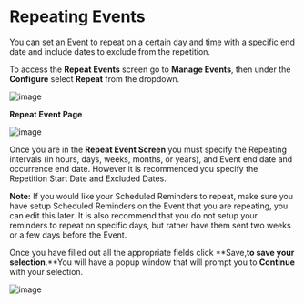 Repeating Events
================

You can set an Event to repeat on a certain day and time with a specific
end date and include dates to exclude from the repetition.

To access the **Repeat Events** screen go to **Manage Events**, then
under the **Configure** select **Repeat** from the dropdown.

![image](../img/Repeating%20Events.png)

**Repeat Event Page**

![image](../img/Repeting%20Event%20Page.png)

Once you are in the **Repeat Event Screen** you must specify the
Repeating intervals (in hours, days, weeks, months, or years), and Event
end date and occurrence end date. However it is recommended you specify
the Repetition Start Date and Excluded Dates.

**Note:** If you would like your Scheduled Reminders to repeat, make
sure you have setup Scheduled Reminders on the Event that you are
repeating, you can edit this later. It is also recommend that you do not
setup your reminders to repeat on specific days, but rather have them
sent two weeks or a few days before the Event.

Once you have filled out all the appropriate fields click
**Save,**to save your selection**.**You will have a popup window that
will prompt you to **Continue** with your selection. 

![image](../img/Repeated%20Event.png)


